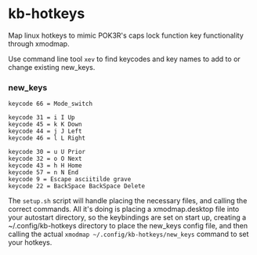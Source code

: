 # kb-hotkeys
Map linux hotkeys to mimic POK3R's caps lock function key functionality through xmodmap.

Use command line tool `xev` to find keycodes and key names to add to or change existing new_keys.

### new_keys

```
keycode 66 = Mode_switch

keycode 31 = i I Up
keycode 45 = k K Down
keycode 44 = j J Left
keycode 46 = l L Right

keycode 30 = u U Prior
keycode 32 = o O Next
keycode 43 = h H Home
keycode 57 = n N End
keycode 9 = Escape asciitilde grave
keycode 22 = BackSpace BackSpace Delete
```
The `setup.sh` script will handle placing the necessary files, and calling the correct commands. All it's doing is placing a
xmodmap.desktop file into your autostart directory, so the keybindings are set on start up, creating a ~/.config/kb-hotkeys directory
to place the new_keys config file, and then calling the actual `xmodmap ~/.config/kb-hotkeys/new_keys` command to set your hotkeys.
